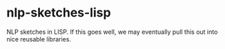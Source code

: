 # nlp-sketches-lisp

NLP sketches in LISP. If this goes well, we may eventually pull this out into
nice reusable libraries.
